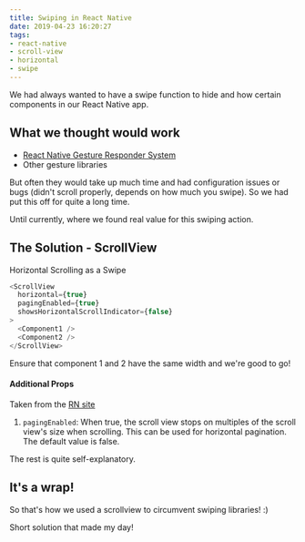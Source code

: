 ```yaml
---
title: Swiping in React Native
date: 2019-04-23 16:20:27
tags:
- react-native
- scroll-view
- horizontal
- swipe
---
```


We had always wanted to have  a swipe function to <!-- excerpt -->hide and how certain components in our React Native app. 

## What we thought would work
- [React Native Gesture Responder System](https://facebook.github.io/react-native/docs/gesture-responder-system.html) 
- Other gesture libraries

But often they would take up much time and had configuration issues or bugs (didn't scroll properly, depends on how much you swipe). So we had put this off for quite a long time.

Until currently, where we found real value for this swiping action.

## The Solution - ScrollView

Horizontal Scrolling as a Swipe
```js
<ScrollView 
  horizontal={true} 
  pagingEnabled={true} 
  showsHorizontalScrollIndicator={false}
>
  <Component1 />
  <Component2 />
</ScrollView>
```

Ensure that component 1 and 2 have the same width and we're good to go!

#### Additional Props
Taken from the [RN site](https://facebook.github.io/react-native/docs/scrollview.html)
1. `pagingEnabled`: When true, the scroll view stops on multiples of the scroll view's size when scrolling. This can be used for horizontal pagination. The default value is false.

The rest is quite self-explanatory.

## It's a wrap!

So that's how we used a scrollview to circumvent swiping libraries! :)

Short solution that made my day!